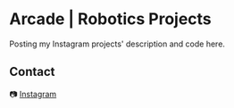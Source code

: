 # Arcade | Robotics Projects
Posting my Instagram projects' description and code here.

## Contact
📷 [Instagram](https://www.instagram.com/itsarc4de/)
